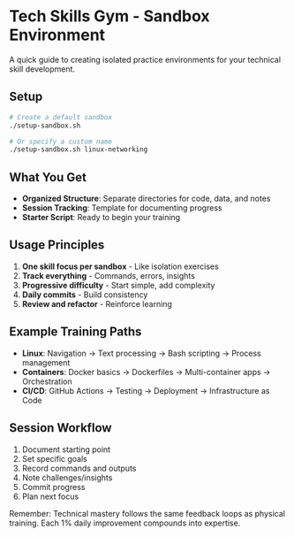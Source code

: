 # Tech Skills Gym - Sandbox Environment

A quick guide to creating isolated practice environments for your technical skill development.

## Setup

```bash
# Create a default sandbox
./setup-sandbox.sh

# Or specify a custom name
./setup-sandbox.sh linux-networking
```

## What You Get

- **Organized Structure**: Separate directories for code, data, and notes
- **Session Tracking**: Template for documenting progress
- **Starter Script**: Ready to begin your training

## Usage Principles

1. **One skill focus per sandbox** - Like isolation exercises
2. **Track everything** - Commands, errors, insights
3. **Progressive difficulty** - Start simple, add complexity
4. **Daily commits** - Build consistency
5. **Review and refactor** - Reinforce learning

## Example Training Paths

- **Linux**: Navigation → Text processing → Bash scripting → Process management
- **Containers**: Docker basics → Dockerfiles → Multi-container apps → Orchestration
- **CI/CD**: GitHub Actions → Testing → Deployment → Infrastructure as Code

## Session Workflow

1. Document starting point
2. Set specific goals
3. Record commands and outputs
4. Note challenges/insights
5. Commit progress
6. Plan next focus

Remember: Technical mastery follows the same feedback loops as physical training. Each 1% daily improvement compounds into expertise.
